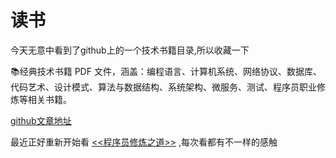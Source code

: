 # 读书

今天无意中看到了github上的一个技术书籍目录,所以收藏一下

📚经典技术书籍 PDF 文件，涵盖：编程语言、计算机系统、网络协议、数据库、代码艺术、设计模式、算法与数据结构、系统架构、微服务、测试、程序员职业修炼等相关书籍。

[github文章地址](https://awesome-programming-books.github.io/)

最近正好重新开始看 
[<<程序员修炼之道>>](https://awesome-programming-books.github.io/others/%E7%A8%8B%E5%BA%8F%E5%91%98%E4%BF%AE%E7%82%BC%E4%B9%8B%E9%81%93%EF%BC%9A%E4%BB%8E%E5%B0%8F%E5%B7%A5%E5%88%B0%E4%B8%93%E5%AE%B6.pdf)
,每次看都有不一样的感触
